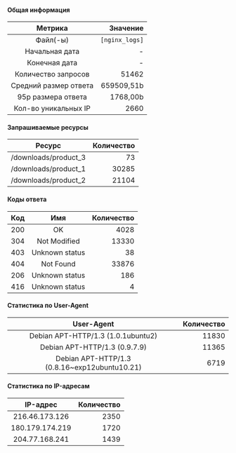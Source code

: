 #### Общая информация

|        Метрика        |    Значение    |
|:---------------------:|---------------:|
|        Файл(-ы)       | `[nginx_logs]` |
|    Начальная дата     |        -       |
|    Конечная дата      |        -       |
|  Количество запросов  |    51462       |
| Средний размер ответа |   659509,51b    |
|   95p размера ответа  |    1768,00b    |
|  Кол-во уникальных IP |     2660       |

#### Запрашиваемые ресурсы
|        Ресурс        | Количество |
|:--------------------:|-----------:|
| /downloads/product_3 | 73         |
| /downloads/product_1 | 30285      |
| /downloads/product_2 | 21104      |

#### Коды ответа
| Код |       Имя      | Количество |
|:---:|:--------------:|-----------:|
| 200 | OK             | 4028       |
| 304 | Not Modified   | 13330      |
| 403 | Unknown status | 38         |
| 404 | Not Found      | 33876      |
| 206 | Unknown status | 186        |
| 416 | Unknown status | 4          |

#### Статистика по User-Agent
|                   User-Agent                  | Количество |
|:---------------------------------------------:|-----------:|
|            Debian APT-HTTP/1.3 (1.0.1ubuntu2) |      11830 |
|                 Debian APT-HTTP/1.3 (0.9.7.9) |      11365 |
| Debian APT-HTTP/1.3 (0.8.16~exp12ubuntu10.21) |       6719 |

#### Статистика по IP-адресам
|      IP-адрес     | Количество |
|:-----------------:|-----------:|
|    216.46.173.126 |       2350 |
|   180.179.174.219 |       1720 |
|    204.77.168.241 |       1439 |
